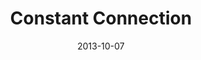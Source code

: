 ---
layout: media
category: media
series: "#culture"
title: "Constant Connection"
date: 2013-10-07
description: "Chuck Mingo talks about learning how to engage in #culture."
video: "https://s3.amazonaws.com/crossroadsvideomessages/culture_03.mp4"
video-poster: "https://www.crossroads.net/uploadedfiles/culture_03_still.jpg"
---